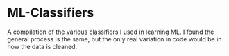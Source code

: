 # ML-Classifiers
A compilation of the various classifiers I used in learning ML. I found the general process is the same, but the only real variation in code would be in how the data is cleaned.
